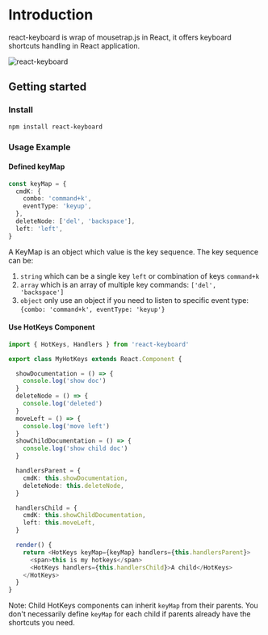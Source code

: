 # Introduction

react-keyboard is wrap of mousetrap.js in React, it offers keyboard shortcuts handling in React application.

![react-keyboard](https://user-images.githubusercontent.com/486382/52902608-e9d3fa00-321b-11e9-8138-35ff1dcf6c3c.gif)

## Getting started

### Install

```bash
npm install react-keyboard
```

### Usage Example <a id="usage-example"></a>

#### Defined keyMap

```typescript
const keyMap = {
  cmdK: {
    combo: 'command+k',
    eventType: 'keyup',
  },
  deleteNode: ['del', 'backspace'],
  left: 'left',
}
```

A KeyMap is an object which value is the key sequence. The key sequence can be:

1. `string` which can be a single key  `left` or combination of keys `command+k`
2. `array` which is an array of multiple key commands: `['del', 'backspace']`
3. `object` only use an object if you need to listen to specific event type: `{combo: 'command+k', eventType: 'keyup'}`

#### Use HotKeys Component

```typescript
import { HotKeys, Handlers } from 'react-keyboard'

export class MyHotKeys extends React.Component {

  showDocumentation = () => {
    console.log('show doc')
  }
  deleteNode = () => {
    console.log('deleted')
  }
  moveLeft = () => {
    console.log('move left')
  }
  showChildDocumentation = () => {
    console.log('show child doc')
  }

  handlersParent = {
    cmdK: this.showDocumentation,
    deleteNode: this.deleteNode,
  }

  handlersChild = {
    cmdK: this.showChildDocumentation,
    left: this.moveLeft,
  }

  render() {
    return <HotKeys keyMap={keyMap} handlers={this.handlersParent}>
      <span>this is my hotkeys</span>
      <HotKeys handlers={this.handlersChild}>A child</HotKeys>
    </HotKeys>
  }
}
```

Note: Child HotKeys components can inherit `keyMap` from their parents. You don't necessarily define `keyMap` for each child if parents already have the shortcuts you need.

